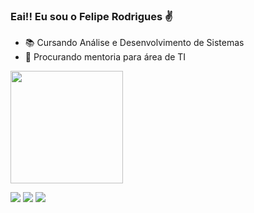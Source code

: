 ### Eai!! Eu sou o Felipe Rodrigues ✌

* 📚 Cursando Análise e Desenvolvimento de Sistemas
* 🤔 Procurando mentoria para área de TI

<div>
 <a href="https://github.com/FelipeS0uza">
  <img height="180em" src="https://github-readme-stats.vercel.app/api?username=FelipeS0uza&show_icons=true&theme=tokyonight&include_all_commits=true&count_private=true"/>
 
  <div> 
 
  <a href="https://instagram.com/felipe_souza005" target="_blank"><img src="https://img.shields.io/badge/-Instagram-%23E4405F?style=for-the-badge&logo=instagram&logoColor=white" target="_blank"></a>
 <a href="https://discord.gg/Felipe.souza#7452" target="_blank"><img src="https://img.shields.io/badge/Discord-7289DA?style=for-the-badge&logo=discord&logoColor=white" target="_blank"></a> 
  <a href = "mailto:felipesouza0500@gmail.com"><img src="https://img.shields.io/badge/-Gmail-%23333?style=for-the-badge&logo=gmail&logoColor=white" target="_blank"></a>
    
   </div>
